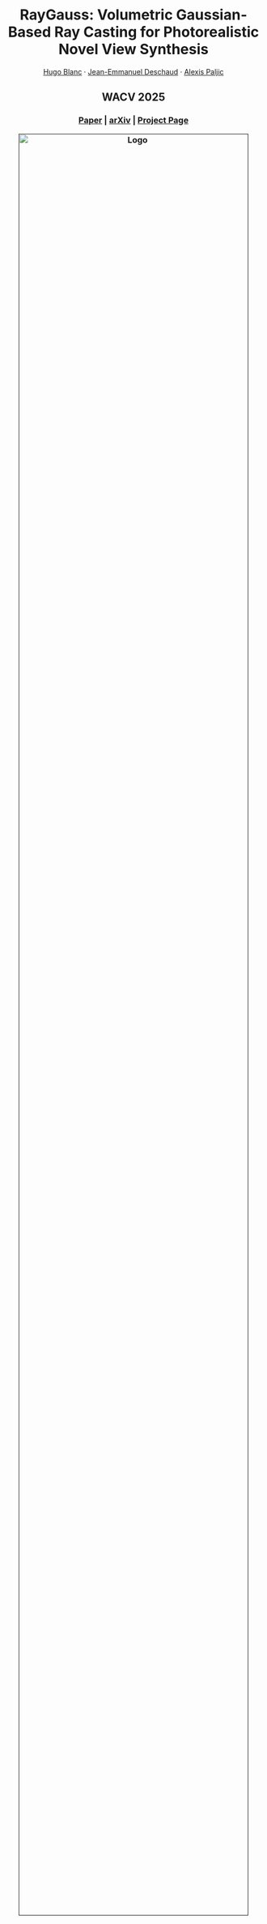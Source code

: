 <p align="center">

  <h1 align="center">RayGauss: Volumetric Gaussian-Based Ray Casting for Photorealistic Novel View Synthesis</h1>
  <p align="center">
    <a href="https://www.linkedin.com/in/hugo-blanc-a2b46016a/">Hugo Blanc</a>
    ·
    <a href="https://scholar.google.com/citations?user=zR1n_4QAAAAJ&hl=fr">Jean-Emmanuel Deschaud</a>
    ·
    <a href="https://scholar.google.fr/citations?user=3eO15d0AAAAJ&hl=fr">Alexis Paljic</a>

  </p>
  <h2 align="center">WACV 2025</h2>

  <h3 align="center"><a href="https://drive.google.com/file/d/1qbJjbScbUJOKoYc0iLhk1NE7rtcHp8lH/view?usp=sharing">Paper</a> | <a href="https://arxiv.org/pdf/2408.03356">arXiv</a> | <a href="https://raygauss.github.io/">Project Page</a>  
  <div align="center"></div>
</p>


<p align="center">
  <a href="">
    <img src="./media/Dex-NeRF_RayGauss_v2.gif" alt="Logo" width="95%">
  </a>
</p>

<p align="center">
We present an enhanced differentiable ray-casting algorithm for rendering Gaussians with scene features, enabling efficient 3D scene learning from images.
</p>
<br>

## Hardware Requirements
  - CUDA-ready GPU
  - 24 GB VRAM (to train to paper evaluation quality)

## Software Requirements

The following software components are required to ensure compatibility and optimal performance:

- **Ubuntu**
- **NVIDIA Drivers**: Install NVIDIA drivers, version **525.60.13 or later**, to ensure compatibility with **CUDA Toolkit 12.4**, required in Conda environment setup.
- **NVIDIA OptiX 7.6**: NVIDIA’s OptiX ray tracing engine, version 7.6, is required for graphics rendering and computational tasks. You can download it from the [NVIDIA OptiX Legacy Downloads page](https://developer.nvidia.com/designworks/optix/downloads/legacy).
- **Anaconda**: Install [Anaconda](https://anaconda.com/download), a distribution that includes Conda, for managing packages and environments efficiently.

## Installation

Follow the steps below to set up the project:

   ```bash
  #Python-Optix requirements
  export OPTIX_PATH=/path/to/optix
  #For example if the repo is in your home folder: export OPTIX_PATH=~/NVIDIA-OptiX-SDK-7.6.0-linux64-x86_64/
  export OPTIX_EMBED_HEADERS=1 # embed the optix headers into the package

  
  git clone https://github.com/hugobl1/ray_gauss.git
  cd ray_gauss
  conda env create --file environment.yml
  conda activate ray_gauss
  ```


# Dataset
### NeRF Synthetic Dataset
Please download and unzip [nerf_synthetic.zip](https://drive.google.com/file/d/1a3l9OL2lRA3z490QFNoDdZuUxTWrbdtD/view?usp=sharing). The folder contains initialization point clouds and the NeRF-Synthetic dataset.

### Mip-NeRF 360 Dataset
Please download the data from the [Mip-NeRF 360](https://jonbarron.info/mipnerf360/) website.

Place the datasets in the `dataset` folder.

# Training and Evaluation
To reproduce the results on entire datasets, follow the instructions below:

---

### NeRF-Synthetic Dataset
1. **Prepare the Dataset**: Ensure the NeRF-Synthetic dataset is downloaded and placed in the `dataset` directory.

2. **Run Training Script**: Execute the following command:

   ```bash
   bash nerf_synth.sh
    ```

This will start the training and evaluation on the NeRF-Synthetic dataset with the configuration parameter in `nerf_synthetic.yml`.

---

### Mip-NeRF 360 Dataset
To reproduce results on the **Mip-NeRF 360** dataset:

1. **Prepare the Dataset**: Download and place the [Mip-NeRF 360](https://jonbarron.info/mipnerf360/) dataset in the `dataset` directory.

2. **Run Training Script**: Execute the following command:

   ```bash
   bash mip_nerf360.sh
    ```
---
3. **Results**: The results for each scene can be found in the `output` folder after training is complete.

### Single Scene
To train and test a single scene, simply use the following commands:

   ```bash
    python main_train.py -config "path_to_config_file" --save_dir "name_save_dir" --arg_names scene.source_path --arg_values "scene_path"
    python main_test.py -output "./output/name_save_dir" -test_iter save_iter
    # For example, to train and evaluate the hotdog scene from NeRF Synthetic:
    # python main_train.py -config "./configs/nerf_synthetic.yml" --save_dir "hotdog" --arg_names scene.source_path --arg_values "./dataset/nerf_synthetic/hotdog"
    # python main_test.py -output "./output/hotdog" -test_iter 30000
```


        
By default, only the last iteration is saved (30000 in the base config files).

# PLY Point Cloud Extraction
To extract a point cloud in PLY format from a trained scene, we provide the script [convertpth_to_ply.py](convertpth_to_ply.py), which can be used as follows:
   ```bash
   python convertpth_to_ply.py -folder "./output/name_scene" -iter_chkpnt num_iter
   # For example, if the 'hotdog' scene was trained for 30000 iterations, you can use:
   # python convertpth_to_ply.py -folder "./output/hotdog" -iter_chkpnt 30000
   ```

The generated PLY point cloud will be located in the folder `./output/scene/saved_pc/`.

# Visualization
To visualize a trained scene, we provide the script [main_gui.py](main_gui.py), which opens a GUI to display the trained scene:

   ```bash
   # Two ways to use the GUI:
   
   # Using the folder of the trained scene and the desired iteration
   python main_gui.py -output "./output/name_scene" -iter num_iter

   # Using a PLY point cloud:
   python main_gui.py -ply_path "path_to_ply_file"
   ```

## Camera Controls

### First Person Camera
In *First Person* mode, you can use the keyboard keys to move the camera in different directions.

- **Direction Keys**:
  - `Z`: Move forward
  - `Q`: Move backward
  - `S`: Move left
  - `D`: Move right

- **View Control with Right Click**:
  - **Right Click + Move Mouse Up**: Look up
  - **Right Click + Move Mouse Down**: Look down
  - **Right Click + Move Mouse Left**: Look left
  - **Right Click + Move Mouse Right**: Look right

> **Note**: Ensure that the *First Person* camera mode is active for these controls to work.

### Trackball Camera
In *Trackball* mode, the camera can be controlled with the mouse to freely view around an object.

- **Left Click**: Rotate the camera around the object. Hold down the left mouse button and move the mouse to rotate around the object.
- **Right Click**: Pan. Hold down the right mouse button and move the mouse to shift the view laterally or vertically.
- **Mouse Wheel**: Zoom in and out. Scroll the wheel to adjust the camera's distance from the object.

> **Note**: Ensure that the *Trackball* camera mode is active for these controls to work.



# Acknowledgements

We thank the authors of [Python-Optix](https://github.com/mortacious/python-optix), upon which our project is based, as well as the authors of [NeRF](https://github.com/bmild/nerf) and [Mip-NeRF 360](https://github.com/google-research/multinerf) for providing their datasets. Finally, we would like to acknowledge the authors of [3D Gaussian Splatting](https://github.com/graphdeco-inria/gaussian-splatting), as our project's dataloader is inspired by the one used in 3DGS.



# Citation
If you find our code or paper useful, please cite
```bibtex
@misc{blanc2024raygaussvolumetricgaussianbasedray,
      title={RayGauss: Volumetric Gaussian-Based Ray Casting for Photorealistic Novel View Synthesis}, 
      author={Hugo Blanc and Jean-Emmanuel Deschaud and Alexis Paljic},
      year={2024},
      eprint={2408.03356},
      archivePrefix={arXiv},
      primaryClass={cs.CV},
      url={https://arxiv.org/abs/2408.03356}, 
}
```
